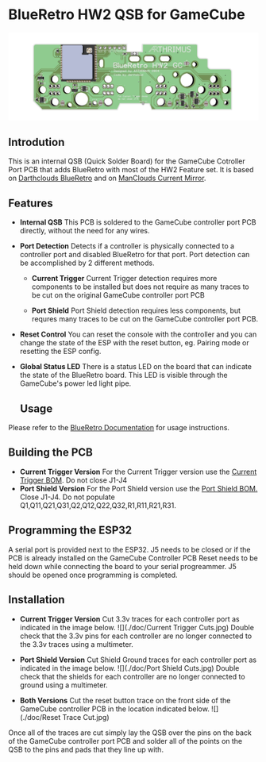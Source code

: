 # BlueRetro HW2 QSB for GameCube
![](./doc/BRHW2GC.jpg)

## Introdution

This is an internal QSB (Quick Solder Board) for the GameCube Cotroller Port PCB that adds BlueRetro with most of the HW2 Feature set. It is based on [Darthclouds BlueRetro](https://github.com/darthcloud/BlueRetro) and on [ManClouds Current Mirror](https://github.com/ManCloud/CurrentTrigger).

## Features

- **Internal QSB**
This PCB is soldered to the GameCube controller port PCB directly, without the need for any wires.

- **Port Detection**
  Detects if a controller is physically connected to a controller port and disabled BlueRetro for that port. Port detection can be accomplished by 2 different methods.
  - **Current Trigger**
    Current Trigger detection requires more components to be installed but does not require as many traces to be cut on the original GameCube controller port PCB

  - **Port Shield**
    Port Shield detection requires less components, but requres many traces to be cut on the GameCube controller port PCB.

- **Reset Control**
    You can reset the console with the controller and you can change the state of the ESP with the reset button, eg. Pairing mode or resetting the ESP config.
- **Global Status LED**
  There is a status LED on the board that can indicate the state of the BlueRetro board. This LED is visible through the GameCube's power led light pipe.

  ## Usage
Please refer to the [BlueRetro Documentation](https://github.com/darthcloud/BlueRetro/wiki) for usage instructions.

## Building the PCB

- **Current Trigger Version**
  For the Current Trigger version use the [Current Trigger BOM](https://github.com/Arthrimus/BlueRetro-HW2-GameCube/blob/main/PCB/GC%20BlueRetro%20BOM%20(Current%20Trigger).xlsx). Do not close J1-J4
- **Port Shield Version**
  For the Port Shield version use the [Port Shield BOM.](https://github.com/Arthrimus/BlueRetro-HW2-GameCube/blob/main/PCB/GC%20BlueRetro%20BOM%20(Port%20Shield).xlsx)
  Close J1-J4. Do not populate Q1,Q11,Q21,Q31,Q2,Q12,Q22,Q32,R1,R11,R21,R31.

## Programming the ESP32

A serial port is provided next to the ESP32. J5 needs to be closed or if the PCB is already installed on the GameCube Controller PCB Reset needs to be held down while connecting the board to your serial progreammer. J5 should be opened once programming is completed.

## Installation

- **Current Trigger Version**
Cut 3.3v traces for each controller port as indicated in the image below.
![](./doc/Current Trigger Cuts.jpg)
Double check that the 3.3v pins for each controller are no longer connected to the 3.3v traces using a multimeter.

- **Port Shield Version**
Cut Shield Ground traces for each controller port as indicated in the image below.
![](./doc/Port Shield Cuts.jpg)
Double check that the shields for each controller are no longer connected to ground using a multimeter.

- **Both Versions**
Cut the reset button trace on the front side of the GameCube controller PCB in the location indicated below.
![](./doc/Reset Trace Cut.jpg)

Once all of the traces are cut simply lay the QSB over the pins on the back of the GameCube controller port PCB and solder all of the points on the QSB to the pins and pads that they line up with.

